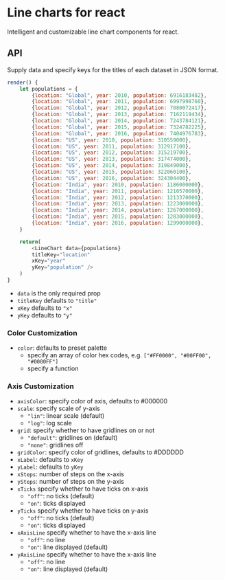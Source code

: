 # Line charts for react
Intelligent and customizable line chart components for react.

## API
Supply data and specify keys for the titles of each dataset in JSON format.

```javascript
render() {
	let populations = {
		{location: "Global", year: 2010, population: 6916183482},
		{location: "Global", year: 2011, population: 6997998760},
		{location: "Global", year: 2012, population: 7080072417},
		{location: "Global", year: 2013, population: 7162119434},
		{location: "Global", year: 2014, population: 7243784121},
		{location: "Global", year: 2015, population: 7324782225},
		{location: "Global", year: 2016, population: 7404976783},
		{location: "US", year: 2010, population: 310559000},
		{location: "US", year: 2011, population: 312917100},
		{location: "US", year: 2012, population: 315219700},
		{location: "US", year: 2013, population: 317474000},
		{location: "US", year: 2014, population: 319849000},
		{location: "US", year: 2015, population: 322060100},
		{location: "US", year: 2016, population: 324304400},
		{location: "India", year: 2010, population: 1186000000},
		{location: "India", year: 2011, population: 1210570000},
		{location: "India", year: 2012, population: 1213370000},
		{location: "India", year: 2013, population: 1223000000},
		{location: "India", year: 2014, population: 1267000000},
		{location: "India", year: 2015, population: 1283000000},
		{location: "India", year: 2016, population: 1299000000},
	}

	return(
		<LineChart data={populations}
		titleKey="location"
		xKey="year"
		yKey="population" />
	)
}
```

- `data` is the only required prop
- `titleKey` defaults to `"title"`
- `xKey` defaults to `"x"`
- `yKey` defaults to `"y"`

### Color Customization
- `color`: defaults to preset palette
	- specify an array of color hex codes, e.g. `["#FF0000", "#00FF00", "#0000FF"]`
	- specify a function

### Axis Customization
- `axisColor`: specify color of axis, defaults to #000000
- `scale`: specify scale of y-axis
	- `"lin"`: linear scale (default)
	- `"log"`: log scale
- `grid`: specify whether to have gridlines on or not
	- `"default"`: gridlines on (default)
	- `"none"`: gridlines off
- `gridColor`: specify color of gridlines, defaults to #DDDDDD
- `xLabel`: defaults to `xKey`
- `yLabel`: defaults to `yKey`
- `xSteps`: number of steps on the x-axis
- `ySteps`: number of steps on the y-axis
- `xTicks` specify whether to have ticks on x-axis
	- `"off"`: no ticks (default)
	- `"on"`: ticks displayed
- `yTicks` specify whether to have ticks on y-axis
	- `"off"`: no ticks (default)
	- `"on"`: ticks displayed
- `xAxisLine` specify whether to have the x-axis line
	- `"off"`: no line
	- `"on"`: line displayed (default)
- `yAxisLine` specify whether to have the x-axis line
	- `"off"`: no line
	- `"on"`: line displayed (default)

